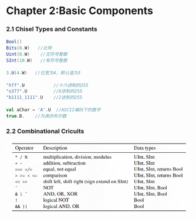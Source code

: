 # Chapter 2:Basic Components

### 2.1 Chisel Types and Constants



```scala
Bool()
Bits(8.W)   //比特
Uint(8.W)    //无符号整数
SInt(10.W)   //有符号整数

3.U(4.W)   //位宽为4，默认值为3

"hff".U           //十六进制的255
"o377".U          //8进制的255
"b1111_1111".U    //2进制的255

val aChar = 'A'.U  //ASCII编码下的数字
true.B.    //为真的布尔数

```





### 2.2 Combinational Cricuits

![image-20231025000127670](./assets/image-20231025000127670.png)